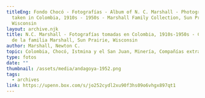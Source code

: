 ```yaml
---
titleEng: Fondo Chocó - Fotografías - Album of N. C. Marshall - Photographs
  taken in Colombia, 1910s - 1950s - Marshall Family Collection, Sun Prairie,
  Wisconsin
layout: archive.njk
title: N.C. Marshall - Fotografías tomadas en Colombia, 1910s-1950s - Colección
  de la familia Marshall, Sun Prairie, Wisconsin
author: Marshall, Newton C.
topic: Colombia, Chocó, Istmina y el San Juan, Minería, Compañías extranjeras
type: fotos
date: ""
thumbnail: /assets/media/andagoya-1952.png
tags:
  - archives
link: https://upenn.box.com/s/jo252cydl2xu90f3hs09o6vhgx897qt1
---
```

